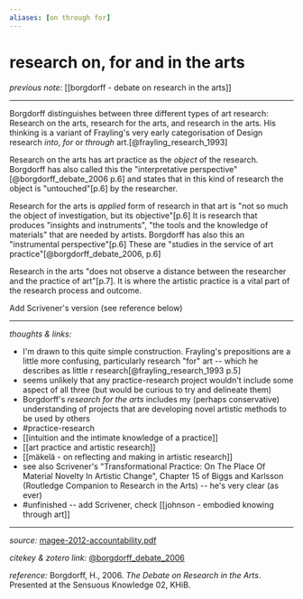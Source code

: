 ```yaml
---
aliases: [on through for]
---
```


# research on, for and in the arts

_previous note:_ [[borgdorff - debate on research in the arts]]

---

Borgdorff distinguishes between three different types of art research: Research on the arts, research for the arts, and research in the arts. His thinking is a variant of Frayling's very early categorisation of Design research _into_, _for_ or _through_ art.[@frayling_research_1993]

Research on the arts has art practice as the _object_ of the research. Borgdorff has also called this the "interpretative perspective"[@borgdorff_debate_2006 p.6] and states that in this kind of research the object is "untouched"[p.6] by the researcher.

Research for the arts is _applied_ form of research in that art is "not so much the object of investigation, but its objective"[p.6] It is research that produces "insights and instruments", "the tools and the knowledge of materials" that are needed by artists. Borgdorff has also this an "instrumental perspective"[p.6] These are "studies in the service of art practice"[@borgdorff_debate_2006, p.6]

Research in the arts "does not observe a distance between the researcher and the practice of art"[p.7]. It is where the artistic practice is a vital part of the research process and outcome. 

Add Scrivener's version (see reference below)


---

_thoughts & links:_

- I'm drawn to this quite simple construction. Frayling's prepositions are a little more confusing, particularly  research "for" art -- which he describes as little r research[@frayling_research_1993 p.5]
- seems unlikely that any practice-research project wouldn't include some aspect of all three (but would be curious to try and delineate them)
- Borgdorff's _research for the arts_ includes my (perhaps conservative) understanding of projects that are developing novel artistic methods to be used by others
- #practice-research 
- [[intuition and the intimate knowledge of a practice]]
- [[art practice and artistic research]]
- [[mäkelä - on reflecting and making in artistic research]]
- see also Scrivener's "Transformational Practice: On The Place Of Material Novelty In Artistic Change", Chapter 15 of Biggs and Karlsson (Routledge Companion to Research in the Arts) -- he's very clear (as ever)
- #unfinished -- add Scrivener, check [[johnson - embodied knowing through art]]

---

_source:_ [magee-2012-accountability.pdf](hook://file/mz8Ki68gv?p=RHJvcGJveC9iaWJsaW9ncmFwaHkgcGRmcw==&n=magee-2012-accountability.pdf)

_citekey & zotero link:_ [@borgdorff_debate_2006](zotero://select/items/1_QYPSQMY2)

_reference:_ Borgdorff, H., 2006. _The Debate on Research in the Arts_. Presented at the Sensuous Knowledge 02, KHiB.


